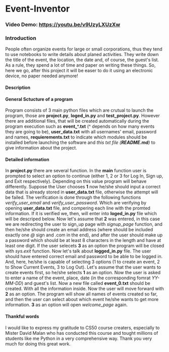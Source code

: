 # Event-Inventor
### Video Demo: <https://youtu.be/v9UzyLXUzXw>
### Introduction
People often organize events for large or small corporations, thus they tend to use notebooks to write details about planed activities. They write down the title of the event, the location, the date and, of course, the guest's list. As a rule, they spend a lot of time and paper on writing these things. So, here we go, after this project it will be easer to do it using an electronic device, no paper needed anymore!
#### Description
#### General Sctucture of a program
Program consists of 3 main python files which are crutual to launch the program, those are **project.py**, **loged_in.py** and **test_project.py**.
However there are additional files, that will be created automatically during the program execution such as **event_^.txt** (^ depends on how many events they are going to be), **user_data.txt** with all usernames' email, password and names, **requierements.txt** to indicate which modules should be installed before launching the software and *this txt file (**README.md**)* to give information about the project.
#### Detailed information
In **project.py** there are several function. In the **main** function user is prompted to select an option to continue (either 1, 2 or 3 for Log In, Sign up, and Exit respectively). Depending on this value program will behave differently. Suppose the User chooses **1** now he/she should input a correct data that is already stored in **user_data.txt** file, otherwise the attempt will be failed. The verification is done through the following functions *verify_user_email* and *verify_user_password*. Which are verifying by opening **user_data.txt** file, and compering each line with the promted information. If it is verified we, then, will enter into **loged_in.py** file which will be descriped below. Now let's assume that **2** was entered, in this case we are redirecting the user to sign_up page with *signup_page* function, and then he/she should create an email address (where should be included exactly one *@* sign and .com in the end), and after the user should make up a password which should be at least 8 characters in the length and have at least one digit. If the user selecets **3** as an option the program will be closed with *sys.exit* function.
Now let's talk about **logged_in.py** file. The user should have entered correct email and password to be able to be logged in. And, here, he/she is capable of selecting 3 options (1 to create an event, 2 to Show Current Events, 3 to Log Out). Let's assume that the user wants to create events first, so he/she selects **1** as an option. Now the user is asked to enter a name of the event, place, date (in the corresponding fomrat *YY-MM-DD*) and guest's list. Now a new file called **event_0.txt** should be created. With all the information inside. Now the user will move forward with **2** as an option. The program will show all names of events created so far, and then the user can select about which event he/she wants to get more information. **3** as an option will open *welcome_page* again.
#### Thankful words
I would like to express my gratitude to CS50 course creaters, especially to Mister David Malan who has conducted this course and tought millions of students like me Python in a very comprehensive way. Thank you very much for doing this great work.